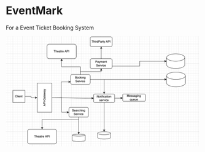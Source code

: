 # EventMark
For a Event Ticket Booking System

![alt text](https://github.com/jyoti-jindal/EventMark/blob/main/Screenshot%202022-02-01%20at%2011.58.53%20PM.png?raw=true)
